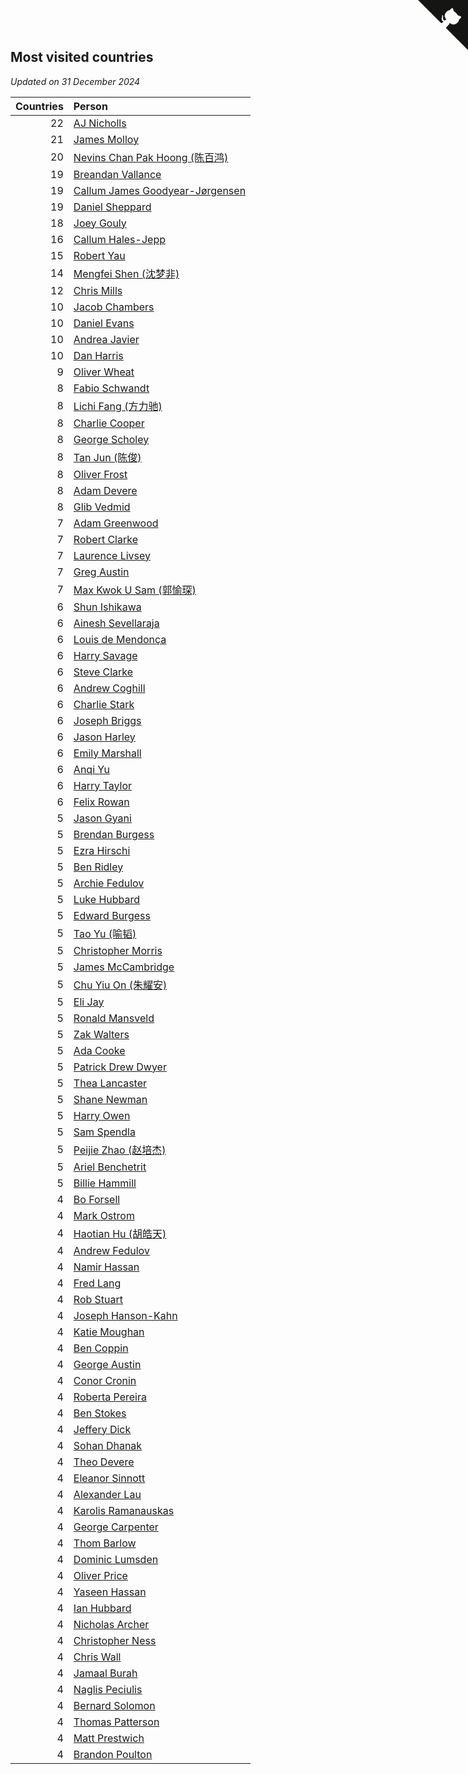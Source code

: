 ## Most visited countries

*Updated on 31 December 2024*

| Countries | Person |
| ---: | :--- |
| 22 | [AJ Nicholls](https://www.worldcubeassociation.org/persons/2015NICH04) |
| 21 | [James Molloy](https://www.worldcubeassociation.org/persons/2011MOLL01) |
| 20 | [Nevins Chan Pak Hoong (陈百鸿)](https://www.worldcubeassociation.org/persons/2010CHAN20) |
| 19 | [Breandan Vallance](https://www.worldcubeassociation.org/persons/2007VALL01) |
| 19 | [Callum James Goodyear-Jørgensen](https://www.worldcubeassociation.org/persons/2012GOOD02) |
| 19 | [Daniel Sheppard](https://www.worldcubeassociation.org/persons/2009SHEP01) |
| 18 | [Joey Gouly](https://www.worldcubeassociation.org/persons/2007GOUL01) |
| 16 | [Callum Hales-Jepp](https://www.worldcubeassociation.org/persons/2012HALE01) |
| 15 | [Robert Yau](https://www.worldcubeassociation.org/persons/2009YAUR01) |
| 14 | [Mengfei Shen (沈梦非)](https://www.worldcubeassociation.org/persons/2018SHEN07) |
| 12 | [Chris Mills](https://www.worldcubeassociation.org/persons/2014MILL04) |
| 10 | [Jacob Chambers](https://www.worldcubeassociation.org/persons/2017CHAM09) |
| 10 | [Daniel Evans](https://www.worldcubeassociation.org/persons/2016EVAN06) |
| 10 | [Andrea Javier](https://www.worldcubeassociation.org/persons/2010JAVI01) |
| 10 | [Dan Harris](https://www.worldcubeassociation.org/persons/2003HARR01) |
| 9 | [Oliver Wheat](https://www.worldcubeassociation.org/persons/2016WHEA01) |
| 8 | [Fabio Schwandt](https://www.worldcubeassociation.org/persons/2014SCHW02) |
| 8 | [Lichi Fang (方力驰)](https://www.worldcubeassociation.org/persons/2018FANG03) |
| 8 | [Charlie Cooper](https://www.worldcubeassociation.org/persons/2007COOP01) |
| 8 | [George Scholey](https://www.worldcubeassociation.org/persons/2015SCHO05) |
| 8 | [Tan Jun (陈俊)](https://www.worldcubeassociation.org/persons/2018JUNT01) |
| 8 | [Oliver Frost](https://www.worldcubeassociation.org/persons/2012FROS01) |
| 8 | [Adam Devere](https://www.worldcubeassociation.org/persons/2018DEVE02) |
| 8 | [Glib Vedmid](https://www.worldcubeassociation.org/persons/2016VEDM01) |
| 7 | [Adam Greenwood](https://www.worldcubeassociation.org/persons/2011GREE03) |
| 7 | [Robert Clarke](https://www.worldcubeassociation.org/persons/2014CLAR01) |
| 7 | [Laurence Livsey](https://www.worldcubeassociation.org/persons/2012LIVS01) |
| 7 | [Greg Austin](https://www.worldcubeassociation.org/persons/2006AUST01) |
| 7 | [Max Kwok U Sam (郭愉琛)](https://www.worldcubeassociation.org/persons/2018SAMK01) |
| 6 | [Shun Ishikawa](https://www.worldcubeassociation.org/persons/2011ISHI02) |
| 6 | [Ainesh Sevellaraja](https://www.worldcubeassociation.org/persons/2012SEVE01) |
| 6 | [Louis de Mendonça](https://www.worldcubeassociation.org/persons/2013MEND03) |
| 6 | [Harry Savage](https://www.worldcubeassociation.org/persons/2013SAVA01) |
| 6 | [Steve Clarke](https://www.worldcubeassociation.org/persons/2015CLAR13) |
| 6 | [Andrew Coghill](https://www.worldcubeassociation.org/persons/2009COGH01) |
| 6 | [Charlie Stark](https://www.worldcubeassociation.org/persons/2014STAR05) |
| 6 | [Joseph Briggs](https://www.worldcubeassociation.org/persons/2017BRIG03) |
| 6 | [Jason Harley](https://www.worldcubeassociation.org/persons/2016HARL01) |
| 6 | [Emily Marshall](https://www.worldcubeassociation.org/persons/2023MARS02) |
| 6 | [Anqi Yu](https://www.worldcubeassociation.org/persons/2018YUAN02) |
| 6 | [Harry Taylor](https://www.worldcubeassociation.org/persons/2014TAYL06) |
| 6 | [Felix Rowan](https://www.worldcubeassociation.org/persons/2023ROWA01) |
| 5 | [Jason Gyani](https://www.worldcubeassociation.org/persons/2008GYAN01) |
| 5 | [Brendan Burgess](https://www.worldcubeassociation.org/persons/2019BURG06) |
| 5 | [Ezra Hirschi](https://www.worldcubeassociation.org/persons/2019HIRS01) |
| 5 | [Ben Ridley](https://www.worldcubeassociation.org/persons/2016RIDL01) |
| 5 | [Archie Fedulov](https://www.worldcubeassociation.org/persons/2022FEDU01) |
| 5 | [Luke Hubbard](https://www.worldcubeassociation.org/persons/2011HUBB01) |
| 5 | [Edward Burgess](https://www.worldcubeassociation.org/persons/2018BURG03) |
| 5 | [Tao Yu (喻韬)](https://www.worldcubeassociation.org/persons/2012YUTA01) |
| 5 | [Christopher Morris](https://www.worldcubeassociation.org/persons/2013MORR03) |
| 5 | [James McCambridge](https://www.worldcubeassociation.org/persons/2019MCCA09) |
| 5 | [Chu Yiu On (朱耀安)](https://www.worldcubeassociation.org/persons/2019ONCH01) |
| 5 | [Eli Jay](https://www.worldcubeassociation.org/persons/2014JAYE01) |
| 5 | [Ronald Mansveld](https://www.worldcubeassociation.org/persons/2015MANS04) |
| 5 | [Zak Walters](https://www.worldcubeassociation.org/persons/2013WALT01) |
| 5 | [Ada Cooke](https://www.worldcubeassociation.org/persons/2020COOK03) |
| 5 | [Patrick Drew Dwyer](https://www.worldcubeassociation.org/persons/2019DWYE01) |
| 5 | [Thea Lancaster](https://www.worldcubeassociation.org/persons/2023LANC06) |
| 5 | [Shane Newman](https://www.worldcubeassociation.org/persons/2013NEWM02) |
| 5 | [Harry Owen](https://www.worldcubeassociation.org/persons/2017OWEN01) |
| 5 | [Sam Spendla](https://www.worldcubeassociation.org/persons/2015SPEN01) |
| 5 | [Peijie Zhao (赵培杰)](https://www.worldcubeassociation.org/persons/2019ZHAP04) |
| 5 | [Ariel Benchetrit](https://www.worldcubeassociation.org/persons/2019BENC04) |
| 5 | [Billie Hammill](https://www.worldcubeassociation.org/persons/2015HAMM01) |
| 4 | [Bo Forsell](https://www.worldcubeassociation.org/persons/2022FORS06) |
| 4 | [Mark Ostrom](https://www.worldcubeassociation.org/persons/2017OSTR01) |
| 4 | [Haotian Hu (胡皓天)](https://www.worldcubeassociation.org/persons/2022HUHA01) |
| 4 | [Andrew Fedulov](https://www.worldcubeassociation.org/persons/2022FEDU02) |
| 4 | [Namir Hassan](https://www.worldcubeassociation.org/persons/2022HASS02) |
| 4 | [Fred Lang](https://www.worldcubeassociation.org/persons/2016LANG12) |
| 4 | [Rob Stuart](https://www.worldcubeassociation.org/persons/2011STUA01) |
| 4 | [Joseph Hanson-Kahn](https://www.worldcubeassociation.org/persons/2012HANS03) |
| 4 | [Katie Moughan](https://www.worldcubeassociation.org/persons/2017DAVI03) |
| 4 | [Ben Coppin](https://www.worldcubeassociation.org/persons/2013COPP01) |
| 4 | [George Austin](https://www.worldcubeassociation.org/persons/2016AUST05) |
| 4 | [Conor Cronin](https://www.worldcubeassociation.org/persons/2013CRON01) |
| 4 | [Roberta Pereira](https://www.worldcubeassociation.org/persons/2018PERE42) |
| 4 | [Ben Stokes](https://www.worldcubeassociation.org/persons/2018STOK01) |
| 4 | [Jeffery Dick](https://www.worldcubeassociation.org/persons/2014DICK01) |
| 4 | [Sohan Dhanak](https://www.worldcubeassociation.org/persons/2014DHAN03) |
| 4 | [Theo Devere](https://www.worldcubeassociation.org/persons/2019DEVE03) |
| 4 | [Eleanor Sinnott](https://www.worldcubeassociation.org/persons/2016SINN01) |
| 4 | [Alexander Lau](https://www.worldcubeassociation.org/persons/2011LAUA01) |
| 4 | [Karolis Ramanauskas](https://www.worldcubeassociation.org/persons/2013RAMA06) |
| 4 | [George Carpenter](https://www.worldcubeassociation.org/persons/2011CARP01) |
| 4 | [Thom Barlow](https://www.worldcubeassociation.org/persons/2006BARL01) |
| 4 | [Dominic Lumsden](https://www.worldcubeassociation.org/persons/2016LUMS01) |
| 4 | [Oliver Price](https://www.worldcubeassociation.org/persons/2014PRIC01) |
| 4 | [Yaseen Hassan](https://www.worldcubeassociation.org/persons/2015HASS04) |
| 4 | [Ian Hubbard](https://www.worldcubeassociation.org/persons/2011HUBB02) |
| 4 | [Nicholas Archer](https://www.worldcubeassociation.org/persons/2020ARCH01) |
| 4 | [Christopher Ness](https://www.worldcubeassociation.org/persons/2007NESS01) |
| 4 | [Chris Wall](https://www.worldcubeassociation.org/persons/2011WALL02) |
| 4 | [Jamaal Burah](https://www.worldcubeassociation.org/persons/2017BURA01) |
| 4 | [Naglis Peciulis](https://www.worldcubeassociation.org/persons/2017PECI01) |
| 4 | [Bernard Solomon](https://www.worldcubeassociation.org/persons/2013SOLO02) |
| 4 | [Thomas Patterson](https://www.worldcubeassociation.org/persons/2014PATT02) |
| 4 | [Matt Prestwich](https://www.worldcubeassociation.org/persons/2016PRES04) |
| 4 | [Brandon Poulton](https://www.worldcubeassociation.org/persons/2019POUL02) |


<a href="https://github.com/simonkellly/wca_statistics_uk" class="github-corner" aria-label="View source on Github"><svg width="80" height="80" viewBox="0 0 250 250" style="fill:#151513; color:#fff; position: absolute; top: 0; border: 0; right: 0;" aria-hidden="true"><path d="M0,0 L115,115 L130,115 L142,142 L250,250 L250,0 Z"></path><path d="M128.3,109.0 C113.8,99.7 119.0,89.6 119.0,89.6 C122.0,82.7 120.5,78.6 120.5,78.6 C119.2,72.0 123.4,76.3 123.4,76.3 C127.3,80.9 125.5,87.3 125.5,87.3 C122.9,97.6 130.6,101.9 134.4,103.2" fill="currentColor" style="transform-origin: 130px 106px;" class="octo-arm"></path><path d="M115.0,115.0 C114.9,115.1 118.7,116.5 119.8,115.4 L133.7,101.6 C136.9,99.2 139.9,98.4 142.2,98.6 C133.8,88.0 127.5,74.4 143.8,58.0 C148.5,53.4 154.0,51.2 159.7,51.0 C160.3,49.4 163.2,43.6 171.4,40.1 C171.4,40.1 176.1,42.5 178.8,56.2 C183.1,58.6 187.2,61.8 190.9,65.4 C194.5,69.0 197.7,73.2 200.1,77.6 C213.8,80.2 216.3,84.9 216.3,84.9 C212.7,93.1 206.9,96.0 205.4,96.6 C205.1,102.4 203.0,107.8 198.3,112.5 C181.9,128.9 168.3,122.5 157.7,114.1 C157.9,116.9 156.7,120.9 152.7,124.9 L141.0,136.5 C139.8,137.7 141.6,141.9 141.8,141.8 Z" fill="currentColor" class="octo-body"></path></svg></a><style>.github-corner:hover .octo-arm{animation:octocat-wave 560ms ease-in-out}@keyframes octocat-wave{0%,100%{transform:rotate(0)}20%,60%{transform:rotate(-25deg)}40%,80%{transform:rotate(10deg)}}@media (max-width:500px){.github-corner:hover .octo-arm{animation:none}.github-corner .octo-arm{animation:octocat-wave 560ms ease-in-out}}</style>
